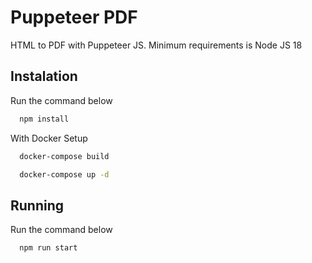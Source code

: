# Puppeteer PDF
HTML to PDF with Puppeteer JS. Minimum requirements is Node JS 18

## Instalation

Run the command below
```bash
  npm install
```

With Docker Setup
```bash
  docker-compose build
```
```bash
  docker-compose up -d
```

## Running

Run the command below
```bash
  npm run start
```
